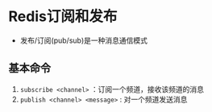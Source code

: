 # Redis订阅和发布

- 发布/订阅(pub/sub)是一种消息通信模式

## 基本命令

1. `subscribe <channel>` ：订阅一个频道，接收该频道的消息
2. `publish <channel> <message>` : 对一个频道发送消息